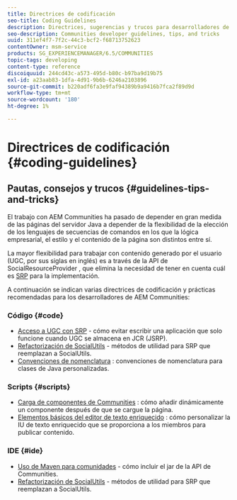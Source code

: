 ```yaml
---
title: Directrices de codificación
seo-title: Coding Guidelines
description: Directrices, sugerencias y trucos para desarrolladores de Communities
seo-description: Communities developer guidelines, tips, and tricks
uuid: 311ef4f7-7f2c-44c3-bcf2-f68713752623
contentOwner: msm-service
products: SG_EXPERIENCEMANAGER/6.5/COMMUNITIES
topic-tags: developing
content-type: reference
discoiquuid: 244cd43c-a573-495d-b80c-b97ba9d19b75
exl-id: a23aab83-1dfa-4d91-9b6b-6246a2103896
source-git-commit: b220adf6fa3e9faf94389b9a9416b7fca2f89d9d
workflow-type: tm+mt
source-wordcount: '180'
ht-degree: 1%

---
```


# Directrices de codificación {#coding-guidelines}

## Pautas, consejos y trucos {#guidelines-tips-and-tricks}

El trabajo con AEM Communities ha pasado de depender en gran medida de las páginas del servidor Java a depender de la flexibilidad de la elección de los lenguajes de secuencias de comandos en los que la lógica empresarial, el estilo y el contenido de la página son distintos entre sí.

La mayor flexibilidad para trabajar con contenido generado por el usuario (UGC, por sus siglas en inglés) es a través de la API de SocialResourceProvider , que elimina la necesidad de tener en cuenta cuál es [SRP](srp.md) para la implementación.

A continuación se indican varias directrices de codificación y prácticas recomendadas para los desarrolladores de AEM Communities:

### Código {#code}

* [Acceso a UGC con SRP](accessing-ugc-with-srp.md) - cómo evitar escribir una aplicación que solo funcione cuando UGC se almacena en JCR (JSRP).
* [Refactorización de SocialUtils](socialutils.md) - métodos de utilidad para SRP que reemplazan a SocialUtils.
* [Convenciones de nomenclatura](naming-conventions.md) : convenciones de nomenclatura para clases de Java personalizadas.

### Scripts {#scripts}

* [Carga de componentes de Communities](sideloading.md) : cómo añadir dinámicamente un componente después de que se cargue la página.
* [Elementos básicos del editor de texto enriquecido](rte.md) : cómo personalizar la IU de texto enriquecido que se proporciona a los miembros para publicar contenido.

### IDE {#ide}

* [Uso de Maven para comunidades](maven.md) - cómo incluir el jar de la API de Communities.
* [Refactorización de SocialUtils](socialutils.md) - métodos de utilidad para SRP que reemplazan a SocialUtils.
